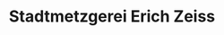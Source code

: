 ---
title: "Stadtmetzgerei Erich Zeiss"
url: /offenbach-am-main/stadtmetzgerei-erich-zeiss/
shop: Metzgerei
---